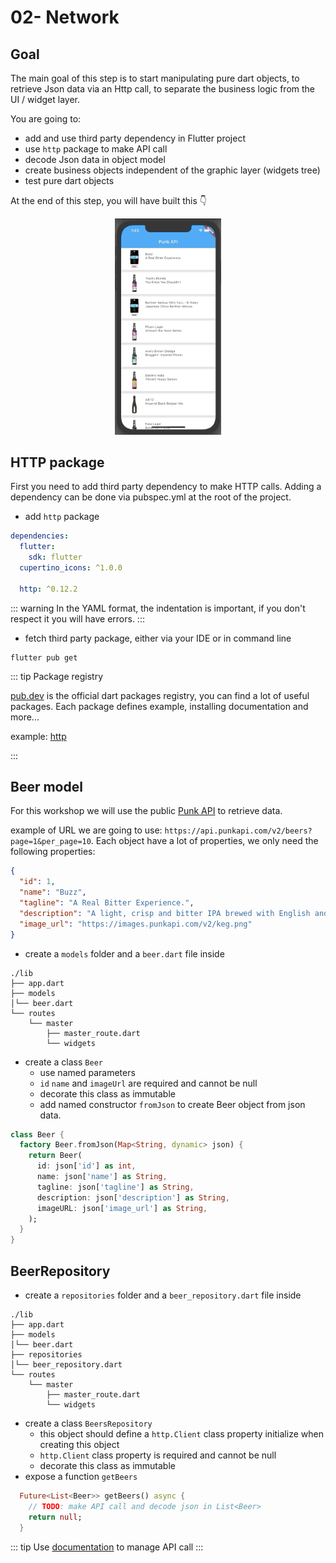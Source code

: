 # 02- Network

## Goal

The main goal of this step is to start manipulating pure dart objects, to retrieve Json data via an Http call, to separate the business logic from the UI / widget layer.

You are going to:

- add and use third party dependency in Flutter project
- use `http` package to make API call
- decode Json data in object model
- create business objects independent of the graphic layer (widgets tree)
- test pure dart objects

At the end of this step, you will have built this :point_down:

<figure style="text-align: center;">
    <img src="./resources/02_network_goal.gif" alt="02_network_goal.gif" style="display: inline;width: 40%"/>
</figure>

## HTTP package

First you need to add third party dependency to make HTTP calls. Adding a dependency can be done via pubspec.yml at the root of the project.

- add `http` package

```yaml
dependencies:
  flutter:
    sdk: flutter
  cupertino_icons: ^1.0.0

  http: ^0.12.2
```

::: warning
In the YAML format, the indentation is important, if you don't respect it you will have errors.
:::

- fetch third party package, either via your IDE or in command line

```shell script
flutter pub get
```

::: tip Package registry

[pub.dev](https://pub.dev/) is the official dart packages registry, you can find a lot of useful packages. Each package
defines example, installing documentation and more...

example: [http](https://pub.dev/packages/http/example)

:::

## Beer model

For this workshop we will use the public [Punk API](https://punkapi.com/documentation/v2) to retrieve data.

example of URL we are going to use: `https://api.punkapi.com/v2/beers?page=1&per_page=10`. Each object have a lot of properties, we only need the following properties:

```json
{
  "id": 1,
  "name": "Buzz",
  "tagline": "A Real Bitter Experience.",
  "description": "A light, crisp and bitter IPA brewed with English and American hops. A small batch brewed only once.",
  "image_url": "https://images.punkapi.com/v2/keg.png"
}
```

- create a `models` folder and a `beer.dart` file inside

```
./lib
├── app.dart
├── models
│└── beer.dart
└── routes
    └── master
        ├── master_route.dart
        └── widgets

```

- create a class `Beer`
  - use named parameters
  - `id` `name` and `imageUrl` are required and cannot be null
  - decorate this class as immutable
  - add named constructor `fromJson` to create Beer object from json data.

```dart
class Beer {
  factory Beer.fromJson(Map<String, dynamic> json) {
    return Beer(
      id: json['id'] as int,
      name: json['name'] as String,
      tagline: json['tagline'] as String,
      description: json['description'] as String,
      imageURL: json['image_url'] as String,
    );
  }
}
```

## BeerRepository

- create a `repositories` folder and a `beer_repository.dart` file inside

```
./lib
├── app.dart
├── models
│└── beer.dart
├── repositories
│└── beer_repository.dart
└── routes
    └── master
        ├── master_route.dart
        └── widgets

```

- create a class `BeersRepository`
  - this object should define a `http.Client` class property initialize when creating this object
  - `http.Client` class property is required and cannot be null
  - decorate this class as immutable
- expose a function `getBeers`

```dart
  Future<List<Beer>> getBeers() async {
    // TODO: make API call and decode json in List<Beer>
    return null;
  }
```

::: tip
Use [documentation](https://flutter.dev/docs/cookbook/networking/background-parsing) to manage API call
:::
